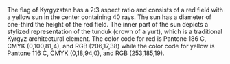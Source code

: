 The flag of Kyrgyzstan has a 2:3 aspect ratio and consists of a red field with a yellow sun in the center containing 40 rays. The sun has a diameter of one-third the height of the red field. The inner part of the sun depicts a stylized representation of the tunduk (crown of a yurt), which is a traditional Kyrgyz architectural element. The color code for red is Pantone 186 C, CMYK (0,100,81,4), and RGB (206,17,38) while the color code for yellow is Pantone 116 C, CMYK (0,18,94,0), and RGB (253,185,19).